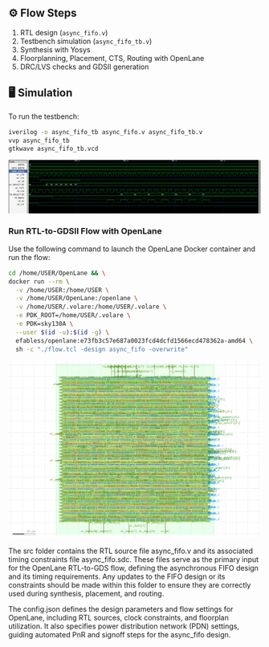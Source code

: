 
## ⚙️ Flow Steps
1. RTL design (`async_fifo.v`)  
2. Testbench simulation (`async_fifo_tb.v`)  
3. Synthesis with Yosys  
4. Floorplanning, Placement, CTS, Routing with OpenLane  
5. DRC/LVS checks and GDSII generation  

## 🖥️ Simulation
To run the testbench:
```bash
iverilog -o async_fifo_tb async_fifo.v async_fifo_tb.v
vvp async_fifo_tb
gtkwave async_fifo_tb.vcd
```
![FIFO Layout](async_gtkwaveform.png)

### Run RTL-to-GDSII Flow with OpenLane

Use the following command to launch the OpenLane Docker container and run the flow:

```bash
cd /home/USER/OpenLane && \
docker run --rm \
  -v /home/USER:/home/USER \
  -v /home/USER/OpenLane:/openlane \
  -v /home/USER/.volare:/home/USER/.volare \
  -e PDK_ROOT=/home/USER/.volare \
  -e PDK=sky130A \
  --user $(id -u):$(id -g) \
  efabless/openlane:e73fb3c57e687a0023fcd4dcfd1566ecd478362a-amd64 \
  sh -c "./flow.tcl -design async_fifo -overwrite"
```

![GDS Layout](async_fifo.png)

The src folder contains the RTL source file async_fifo.v and its associated timing constraints file async_fifo.sdc. These files serve as the primary input for the OpenLane RTL-to-GDS flow, defining the asynchronous FIFO design and its timing requirements. Any updates to the FIFO design or its constraints should be made within this folder to ensure they are correctly used during synthesis, placement, and routing.

The config.json defines the design parameters and flow settings for OpenLane, including RTL sources, clock constraints, and floorplan utilization.
It also specifies power distribution network (PDN) settings, guiding automated PnR and signoff steps for the async_fifo design.
